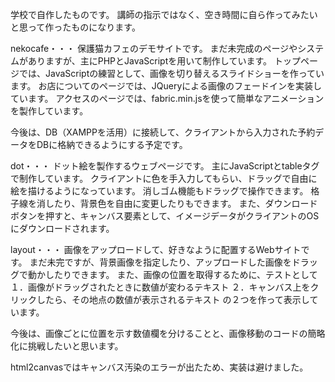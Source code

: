学校で自作したものです。
講師の指示ではなく、空き時間に自ら作ってみたいと思って作ったものになります。


nekocafe・・・
保護猫カフェのデモサイトです。
まだ未完成のページやシステムがありますが、主にPHPとJavaScriptを用いて制作しています。
トップページでは、JavaScriptの練習として、画像を切り替えるスライドショーを作っています。
お店についてのページでは、JQueryによる画像のフェードインを実装しています。
アクセスのページでは、fabric.min.jsを使って簡単なアニメーションを製作しています。

今後は、DB（XAMPPを活用）に接続して、クライアントから入力された予約データをDBに格納できるようにする予定です。

dot・・・
ドット絵を製作するウェブページです。
主にJavaScriptとtableタグで制作しています。
クライアントに色を手入力してもらい、ドラッグで自由に絵を描けるようになっています。
消しゴム機能もドラッグで操作できます。
格子線を消したり、背景色を自由に変更したりもできます。
また、ダウンロードボタンを押すと、キャンバス要素として、イメージデータがクライアントのOSにダウンロードされます。

layout・・・
画像をアップロードして、好きなように配置するWebサイトです。
まだ未完ですが、背景画像を指定したり、アップロードした画像をドラッグで動かしたりできます。
また、画像の位置を取得するために、テストとして
１．画像がドラッグされたときに数値が変わるテキスト
２．キャンバス上をクリックしたら、その地点の数値が表示されるテキスト
の２つを作って表示しています。

今後は、画像ごとに位置を示す数値欄を分けることと、画像移動のコードの簡略化に挑戦したいと思います。

html2canvasではキャンバス汚染のエラーが出たため、実装は避けました。
